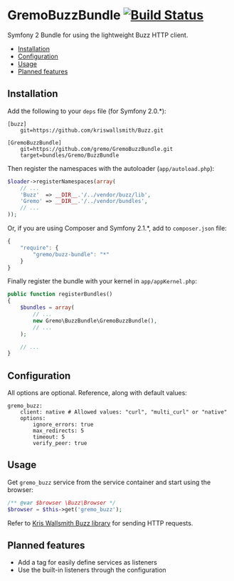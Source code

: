 # GremoBuzzBundle [![Build Status](https://secure.travis-ci.org/gremo/GremoBuzzBundle.png)](http://travis-ci.org/gremo/GremoBuzzBundle)

Symfony 2 Bundle for using the lightweight Buzz HTTP client.

- [Installation](#installation)
- [Configuration](#configuration)
- [Usage](#usage)
- [Planned features](#planned-features)

## Installation

Add the following to your `deps` file (for Symfony 2.0.*):

```
[buzz]
    git=https://github.com/kriswallsmith/Buzz.git

[GremoBuzzBundle]
    git=https://github.com/gremo/GremoBuzzBundle.git
    target=bundles/Gremo/BuzzBundle
```

Then register the namespaces with the autoloader (`app/autoload.php`):

```php
$loader->registerNamespaces(array(
    // ...
    'Buzz'  => __DIR__.'/../vendor/buzz/lib',
    'Gremo' => __DIR__.'/../vendor/bundles',
    // ...
));
```

Or, if you are using Composer and Symfony 2.1.*, add to `composer.json` file:

```javascript
{
    "require": {
        "gremo/buzz-bundle": "*"
    }
}
```

Finally register the bundle with your kernel in `app/appKernel.php`:

```php
public function registerBundles()
{
    $bundles = array(
        // ...
        new Gremo\BuzzBundle\GremoBuzzBundle(),
        // ...
    );

    // ...
}
```

## Configuration

All options are optional. Reference, along with default values:

```
gremo_buzz:
    client: native # Allowed values: "curl", "multi_curl" or "native"
    options:
        ignore_errors: true
        max_redirects: 5
        timeout: 5
        verify_peer: true
```

## Usage

Get `gremo_buzz` service from the service container and start using the browser:

```php
/** @var $browser \Buzz\Browser */
$browser = $this->get('gremo_buzz');
```

Refer to [Kris Wallsmith Buzz library](https://github.com/kriswallsmith/Buzz) for sending HTTP requests.

## Planned features
- Add a tag for easily define services as listeners
- Use the built-in listeners through the configuration
